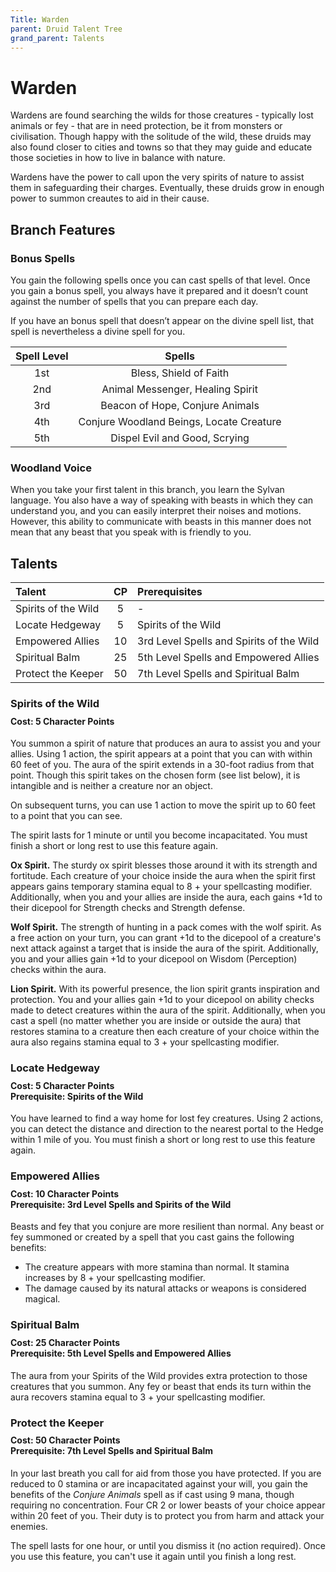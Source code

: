 ```yaml
---
Title: Warden
parent: Druid Talent Tree
grand_parent: Talents
---
```


# Warden
Wardens are found searching the wilds for those creatures - typically lost animals or fey - that are in need protection, be it from monsters or civilisation. Though happy with the solitude of the wild, these druids may also found closer to cities and towns so that they may guide and educate those societies in how to live in balance with nature. 

Wardens have the power to call upon the very spirits of nature to assist them in safeguarding their charges. Eventually, these druids grow in enough power to summon creautes to aid in their cause.

## Branch Features

### Bonus Spells
You gain the following spells once you can cast spells of that level. Once you gain a bonus spell, you always have it prepared and it doesn’t count against the number of spells that you can prepare each day.

If you have an bonus spell that doesn’t appear on the divine spell list, that spell is nevertheless a divine spell for you.

| Spell Level | Spells |
|:-----------:|:------:|
| 1st | Bless, Shield of Faith |   
| 2nd | Animal Messenger, Healing Spirit |  
| 3rd | Beacon of Hope, Conjure Animals |  
| 4th | Conjure Woodland Beings, Locate Creature |  
| 5th | Dispel Evil and Good, Scrying |  

### Woodland Voice
When you take your first talent in this branch, you learn the Sylvan language. You also have a way of speaking with beasts in which they can understand you, and you can easily interpret their noises and motions. However, this ability to communicate with beasts in this manner does not mean that any beast that you speak with is friendly to you.

## Talents

| Talent | CP | Prerequisites |
|:-------|:--:|:--------------|
| Spirits of the Wild | 5  | - |   
| Locate Hedgeway     | 5  | Spirits of the Wild |   
| Empowered Allies    | 10 | 3rd Level Spells and Spirits of the Wild |   
| Spiritual Balm      | 25 | 5th Level Spells and Empowered Allies |   
| Protect the Keeper  | 50 | 7th Level Spells and Spiritual Balm |   

### Spirits of the Wild

<div style="margin-top:-10px;"></div>

#### **Cost:** 5 Character Points
You summon a spirit of nature that produces an aura to assist you and your allies. Using 1 action, the spirit appears at a point that you can with within 60 feet of you. The aura of the spirit extends in a 30-foot radius from that point. Though this spirit takes on the chosen form (see list below), it is intangible and is neither a creature nor an object. 

On subsequent turns, you can use 1 action to move the spirit up to 60 feet to a point that you can see. 

The spirit lasts for 1 minute or until you become incapacitated. You must finish a short or long rest to use this feature again. 

**Ox Spirit.** The sturdy ox spirit blesses those around it with its strength and fortitude. Each creature of your choice inside the aura when the spirit first appears gains temporary stamina equal to 8 + your spellcasting modifier. Additionally, when you and your allies are inside the aura, each gains +1d to their dicepool for Strength checks and Strength defense.

**Wolf Spirit.** The strength of hunting in a pack comes with the wolf spirit. As a free action on your turn, you can grant +1d to the dicepool of a creature's next attack against a target that is inside the aura of the spirit. Additionally, you and your allies gain +1d to your dicepool on Wisdom (Perception) checks within the aura. 

**Lion Spirit.** With its powerful presence, the lion spirit grants inspiration and protection. You and your allies gain +1d to your dicepool on ability checks made to detect creatures within the aura of the spirit. Additionally, when you cast a spell (no matter whether you are inside or outside the aura) that restores stamina to a creature then each creature of your choice within the aura also regains stamina equal to 3 + your spellcasting modifier.

### Locate Hedgeway

<div style="margin-top:-10px;"></div>

#### **Cost:** 5 Character Points<br>**Prerequisite:** Spirits of the Wild
You have learned to find a way home for lost fey creatures. Using 2 actions, you can detect the distance and direction to the nearest portal to the Hedge within 1 mile of you. You must finish a short or long rest to use this feature again. 

### Empowered Allies

<div style="margin-top:-10px;"></div>

#### **Cost:** 10 Character Points<br>**Prerequisite:** 3rd Level Spells and Spirits of the Wild
Beasts and fey that you conjure are more resilient than normal. Any beast or fey summoned or created by a spell that you cast gains the following benefits:
* The creature appears with more stamina than normal. It stamina increases by 8 + your spellcasting modifier.
* The damage caused by its natural attacks or weapons is considered magical.

### Spiritual Balm

<div style="margin-top:-10px;"></div>

#### **Cost:** 25 Character Points<br>**Prerequisite:** 5th Level Spells and Empowered Allies
The aura from your Spirits of the Wild provides extra protection to those creatures that you summon. Any fey or beast that ends its turn within the aura recovers stamina equal to 3 + your spellcasting modifier.

### Protect the Keeper

<div style="margin-top:-10px;"></div>

#### **Cost:** 50 Character Points<br>**Prerequisite:** 7th Level Spells and Spiritual Balm
In your last breath you call for aid from those you have protected. If you are reduced to 0 stamina or are incapacitated against your will, you gain the benefits of the *Conjure Animals* spell as if cast using 9 mana, though requiring no concentration. Four CR 2 or lower beasts of your choice appear within 20 feet of you. Their duty is to protect you from harm and attack your enemies. 

The spell lasts for one hour, or until you dismiss it (no action required). Once you use this feature, you can't use it again until you finish a long rest. 
